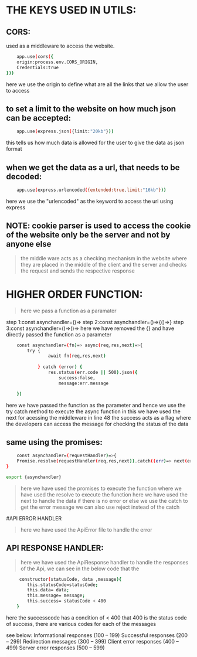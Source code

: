 # THE KEYS USED IN UTILS:

## CORS:
 used as a middleware to access the website.

```bash
    app.use(cors({
    origin:process.env.CORS_ORIGIN,
    Credentials:true
}))
```
here we use the origin to define what are all the links that we allow the user to access

## to set a limit to the website on how much json can be accepted:

```bash
    app.use(express.json({limit:"20kb"}))
```
this tells us how much data is allowed for the user to give the data as json format

## when we get the data as a url, that needs to be decoded:

```bash
    app.use(express.urlencoded({extended:true,limit:"16kb"}))
```
here we use the "urlencoded" as the keyword to access the url using express

## NOTE: cookie parser is used to access the cookie of the website only be the server and not by anyone else

>the middle ware acts as a checking mechanism in the website where they are placed in the middle of the client and the server and checks the request and sends the respective response

# HIGHER ORDER FUNCTION:

>here we pass a function as a paramater

step 1:const asynchandler=()=>
step 2:const asynchandler=()=>{()=>}
step 3:const asynchandler=()=>()=> here we have removed the {} and have directly passed the function as a parameter


```bash
    const asynchandler=(fn)=> async(req,res,next)=>{
        try {
                await fn(req,res,next)
                
            } catch (error) {
                res.status(err.code || 500).json({
                    success:false,
                    message:err.message

    })
```
here we have passed the function as the parameter and hence we use the try catch method to execute the async function
in this we have used the next for acessing the middleware 
in line 48 the success acts as a flag where the developers can access the message for checking the status of the data

## same using the promises:

```bash
    const asynchandler=(requestHandler)=>{
    Promise.resolve(requestHandler(req,res,next)).catch((err)=> next(err))
}

export {asynchandler}
```
>here we have used the promises to execute the function where we have used the resolve to execute the function 
here we have used the next to handle the data if there is no error or else we use the catch to get the error message we can also use reject instead of the catch  

#API ERROR HANDLER

>here we have used the ApiError file to handle the error 

## API RESPONSE HANDLER:

> here we have used the ApiResponse handler to handle the responses of the Api, we can see in the below code that the 

```bash 
     constructor(statusCode, data ,message){
        this.statusCode=statusCode;
        this.data= data;
        this.message= message;
        this.success= statusCode < 400
    }
```
here the successcode has a condition of < 400 that 400 is the status code of success, there are various codes for each of the messages

see below:
Informational responses (100 – 199)
Successful responses (200 – 299)
Redirection messages (300 – 399)
Client error responses (400 – 499)
Server error responses (500 – 599)